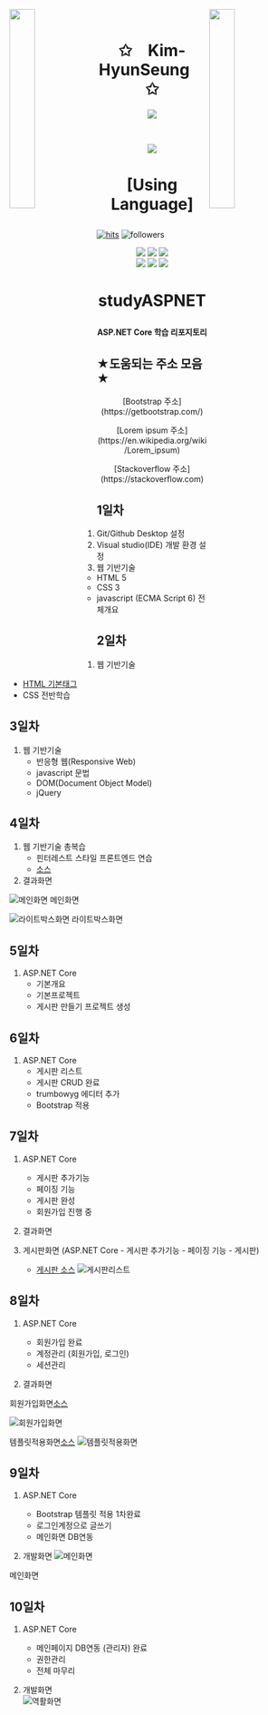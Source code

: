 

<img align="left" src="https://user-images.githubusercontent.com/65187002/144930161-2f783401-8d27-4fdf-a2f7-cc0ba32f1f1f.gif" width="30%" style="display:inline;"><img align="right" src="https://user-images.githubusercontent.com/65187002/144930161-2f783401-8d27-4fdf-a2f7-cc0ba32f1f1f.gif" width="30%" style="display:inline;">
<br>
<p align="center">
    <h1 align="center">✩&emsp;Kim-HyunSeung&emsp;✩</h1>
</p>
<p align="center">
    <img src="https://readme-typing-svg.herokuapp.com/?lines=Hello;Welcome+to+my+profile!;Have+a+look+around!&font=Fira%20Code&color=%23D62F79&center=true&width=280&height=50">
</p>
<br>
<p align="center">
    <img id="preview" src="https://komarev.com/ghpvc/?username=Kim-HyunSeung&color=grey">
</p>
<p align="center">
    <a href="https://leetcode.com/Kim-HyunSeung/"></a>
    <a href="https://github.com/Kim-HyunSeung"></a>
</p>

<h1><p align="center">
[Using Language]</p></h1>

[![hits](https://hits.seeyoufarm.com/api/count/incr/badge.svg?url=https%3A%2F%2Fgithub.com%2Fohbyul&count_bg=%237A7A7A&title_bg=%23FFADCC&icon=reverbnation.svg&icon_color=%23FF0000&title=hits&edge_flat=false)](https://hits.seeyoufarm.com)
![followers](https://img.shields.io/github/followers/ohbyul?style=social)

<div align=center> 
<img src="https://img.shields.io/badge/C Shap-3776AB?style=for-the-badge&logo=C Sharp&logoColor=white">
<img src="https://img.shields.io/badge/MSSQL-CC2927?style=for-the-badge&logo=Microsoft SQL Server&logoColor=white">
<img src="https://img.shields.io/badge/JavaScript-F7DF1E?style=for-the-badge&logo=JavaScript&logoColor=white">
</div>

<div align=center> 
<img src="https://img.shields.io/badge/HTML5-E34F26?style=for-the-badge&logo=HTML5&logoColor=white">
<img src="https://img.shields.io/badge/Python-3776AB?style=for-the-badge&logo=Python&logoColor=white">
<img src="https://img.shields.io/badge/CSS3-1572B6?style=for-the-badge&logo=CSS3&logoColor=white">
</div>


<h1><p align="center"> studyASPNET </p></h1>
<h4><p align="center">ASP.NET Core 학습 리포지토리</p></h4>


## ★도움되는 주소 모음★
<p align="center">[Bootstrap 주소](https://getbootstrap.com/)</p>
<p align="center">[Lorem ipsum 주소](https://en.wikipedia.org/wiki/Lorem_ipsum)</p>
<p align="center">[Stackoverflow 주소](https://stackoverflow.com)</p>

## 



## 1일차
1. Git/Github Desktop 설정
2. Visual studio(IDE) 개발 환경 설정
3. 웹 기반기술
   - HTML 5
   - CSS 3
   - javascript (ECMA Script 6) 전체개요
  
## 2일차
1. 웹 기반기술
 - [HTML 기본태그](https://github.com/Kim-HyunSeung/studyASPNET/tree/main/Day02/BasicWebApp)
 - CSS 전반학습
 
## 3일차
1. 웹 기반기술
   - 반응형 웹(Responsive Web)
   - javascript 문법
   - DOM(Document Object Model)
   - jQuery
   
## 4일차
1. 웹 기반기술 총복습
   - 핀터레스트 스타일 프론트엔드 연습
   - [소스](https://github.com/Kim-HyunSeung/studyASPNET/tree/main/Day04/FrontEndExec/Pages)
2. 결과화면


![메인화면](https://raw.githubusercontent.com/Kim-HyunSeung/studyASPNET/main/images/html_screen01.png)
메인화면

![라이트박스화면](https://raw.githubusercontent.com/Kim-HyunSeung/studyASPNET/main/images/html_screen02.png)
라이트박스화면



## 5일차
1.  ASP.NET Core
	- 기본개요
	- 기본프로젝트
	- 게시판 만들기 프로젝트 생성
  
## 6일차
1. ASP.NET Core
   - 게시판 리스트
   - 게시판 CRUD 완료
   - trumbowyg 에디터 추가
   - Bootstrap 적용
   


## 7일차
1. ASP.NET Core
   - 게시판 추가기능
   - 페이징 기능
   - 게시판 완성
   - 회원가입 진행 중
2. 결과화면

   
2. 게시판화면 (ASP.NET Core - 게시판 추가기능 - 페이징 기능 - 게시판)
   - [게시판 소스](https://github.com/Kim-HyunSeung/studyASPNET/tree/main/Day07/BoardWebApp)
![게시판리스트](https://github.com/Kim-HyunSeung/studyASPNET/blob/main/images/aspnet_scream02.png)

## 8일차
1. ASP.NET Core
   - 회원가입 완료
   - 계정관리 (회원가입, 로그인)
   - 세션관리 

2. 결과화면   

회원가입화면[소스](https://github.com/Kim-HyunSeung/studyASPNET/tree/main/Day08/BoardWebApp)

![회원가입화면](https://github.com/Kim-HyunSeung/studyASPNET/blob/main/images/html_screen03.png)


템플릿적용화면[소스](https://github.com/Kim-HyunSeung/studyASPNET/tree/main/Day08/BoardWebApp)
![템플릿적용화면](https://github.com/Kim-HyunSeung/studyASPNET/blob/main/images/html_screen04.png)

## 9일차
1. ASP.NET Core
   - Bootstrap 템플릿 적용 1차완료
   - 로그인계정으로 글쓰기
   - 메인화면 DB연동
   
2. 개발화면
![메인화면](https://github.com/Kim-HyunSeung/studyASPNET/blob/main/images/%ED%99%88%ED%99%94%EB%A9%B4.png)


메인화면

## 10일차
1. ASP.NET Core
   - 메인페이지 DB연동 (관리자) 완료
   - 권한관리
   - 전체 마무리

2. 개발화면   
![역활화면](https://github.com/Kim-HyunSeung/studyASPNET/blob/main/images/%EC%97%AD%ED%99%9C%EA%B4%80%EB%A6%AC.png)   
